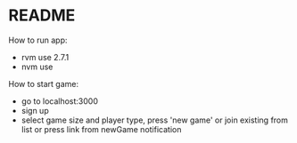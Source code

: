 # README


How to run app:
* rvm use 2.7.1
* nvm use

How to start game:
* go to localhost:3000
* sign up
* select game size and player type, press 'new game' or join existing from list or press link from newGame notification

